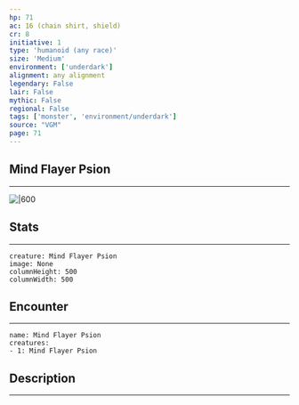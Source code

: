 ```yaml
---
hp: 71
ac: 16 (chain shirt, shield)
cr: 8
initiative: 1
type: 'humanoid (any race)'    
size: 'Medium'
environment: ['underdark']
alignment: any alignment
legendary: False
lair: False
mythic: False
regional: False
tags: ['monster', 'environment/underdark']
source: "VGM"
page: 71
---
```


## Mind Flayer Psion
---

![|600](D:/Program%20Files/5e.tools/img/bestiary/VGM/Mind%20Flayer%20Psion.jpg)

## Stats
---

```statblock
creature: Mind Flayer Psion
image: None
columnHeight: 500
columnWidth: 500
```

## Encounter
---

```encounter-table
name: Mind Flayer Psion
creatures:
- 1: Mind Flayer Psion
```

## Description
---




